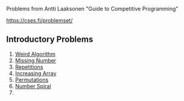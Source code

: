 Problems from Antti Laaksonen "Guide to Competitive Programming"

https://cses.fi/problemset/

## Introductory Problems

1. [Weird Algorithm](https://github.com/dkulemin/Competitive_programming/tree/master/weird_algorithm)
2. [Missing Number](https://github.com/dkulemin/Competitive_programming/tree/master/missing_number)
3. [Repetitions](https://github.com/dkulemin/Competitive_programming/tree/master/repetitions)
4. [Increasing Array](https://github.com/dkulemin/Competitive_programming/tree/master/increasing_array)
5. [Permutations](https://github.com/dkulemin/Competitive_programming/tree/master/permutations)
6. [Number Spiral](https://github.com/dkulemin/Competitive_programming/tree/master/number_spiral)
7. 
